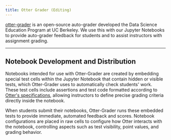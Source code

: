 ```yaml
---
title: Otter Grader (Editing)
---
```


[otter-grader](https://otter-grader.readthedocs.io/) is an open-source auto-grader developed the Data Science Education Program at UC Berkeley. We use this with our Jupyter Notebooks to provide auto-grader feedback for students and to assist instructors with assignment grading.

---

## Notebook Development and Distribution
Notebooks intended for use with Otter-Grader are created by embedding special test cells within the Jupyter Notebook that contain hidden or visible tests, which Otter-Grader uses to automatically check students' work. These test cells include assertions and test code formatted according to [Otter's specifications](https://otter-grader.readthedocs.io/en/latest/otter_assign/notebook_format.html), allowing instructors to define precise grading criteria directly inside the notebook.

When students submit their notebooks, Otter-Grader runs these embedded tests to provide immediate, automated feedback and scores. Notebook configurations are placed in raw cells to configure how Otter interacts with the notebook, controlling aspects such as test visibility, point values, and grading behavior.

